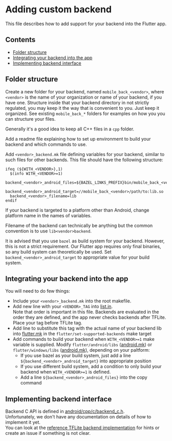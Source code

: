 # Adding custom backend

This file describes how to add support for your backend into the Flutter app.

## Contents

* [Folder structure](#folder-structure)
* [Integrating your backend into the app](#integrating-your-backend-into-the-app)
* [Implementing backend interface](#implementing-backend-interface)

## Folder structure

Create a new folder for your backend, named `mobile_back_<vendor>`, where `<vendor>` is the name of your organization or name of your backend, if you have one.
Structure inside that your backend directory in not strictly regulated, you may keep it the way that is convenient to you. Just keep it organized.
See existing `mobile_back_*` folders for examples on how you you can structure your files.

Generally it's a good idea to keep all C++ files in a `cpp` folder.

Add a readme file explaining how to set up environment to build your backend and which commands to use.

Add `<vendor>_backend.mk` file defining variables for your backend, similar to such files for other backends. This file should have the following structure:

```make
ifeq (${WITH_<VENDOR>},1)
  $(info WITH_<VENDOR>=1)
  backend_<vendor>_android_files=${BAZEL_LINKS_PREFIX}bin/mobile_back_<vendor>/path/to/lib.so
  backend_<vendor>_android_target=//mobile_back_<vendor>/path/to:lib.so
  backend_<vendor>_filename=lib
endif
```

If your backend is targeted to a platform other than Android, change platform name in the names of variables.

Filename of the backend can technically be anything but the common convention is to use `lib<vendor>backend`.

It is advised that you use `bazel` as build system for your backend.
However, this is not a strict requirement.
Our Flutter app requires only final binaries, so any build system can theoretically be used.
Set `backend_<vendor>_android_target` to appropriate value for your build system.

## Integrating your backend into the app

You will need to do few things:

* Include your `<vendor>_backend.mk` into the root makefile.
* Add new line with your `<VENDOR>_TAG` into [list.in](../lib/backend/list.in).  
Note that order is important in this file. Backends are evaluated in the order they are defined, and the app never checks backends after TFLite.
Place your tag before TFLite tag.
* Add line to substitute this tag with the actual name of your backend lib into [flutter.mk](../flutter.mk) in the `flutter/set-supported-backends` make target
* Add commands to build your backend when `WITH_<VENDOR>=1` make variable is supplied.
  Modify `flutter/android/libs` ([android.mk](../android.mk)) or `flutter/windows/libs` ([android.mk](../windows.mk)), depending on your paltform:
  * If you use bazel as your build system, just add a line `${backend_<vendor>_android_target}` into appropriate position
  * If you use different build system, add a condition to only build your backend when `WITH_<VENDOR>=1` is defined.
  * Add a line `${backend_<vendor>_android_files}` into the copy command

## Implementing backend interface

Backend C API is defined in [android/cpp/c/backend_c.h](../../android/cpp/c/backend_c.h).  
Unfortunately, we don't have any documentation on details of how to implement it yet.  
You can look at the [reference TFLite backend implementation](../../mobile_back_tflite) for hints or create an issue if something is not clear.
